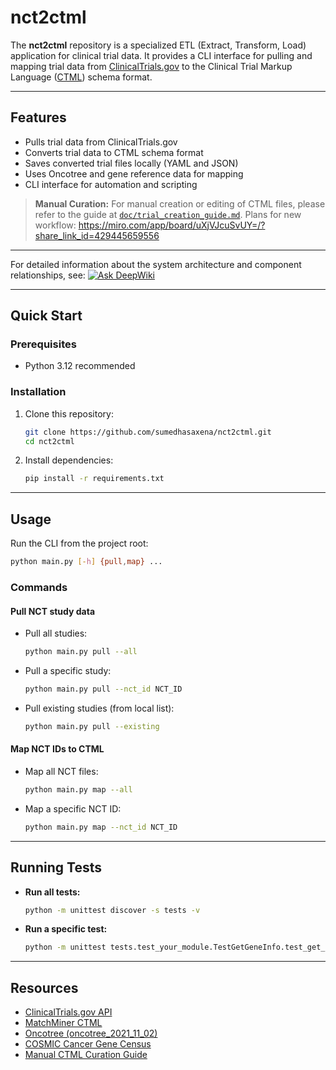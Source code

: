 # nct2ctml

The **nct2ctml** repository is a specialized ETL (Extract, Transform, Load) application for clinical trial data. It provides a CLI interface for pulling and mapping trial data from [ClinicalTrials.gov](https://clinicaltrials.gov/data-api/api#extapi) to the Clinical Trial Markup Language ([CTML](https://matchminer.gitbook.io/matchminer/deployment/ctml-and-trial-curation)) schema format.

---

## Features
- Pulls trial data from ClinicalTrials.gov
- Converts trial data to CTML schema format
- Saves converted trial files locally (YAML and JSON)
- Uses Oncotree and gene reference data for mapping
- CLI interface for automation and scripting

> **Manual Curation:**
> For manual creation or editing of CTML files, please refer to the guide at [`doc/trial_creation_guide.md`](doc/trial_creation_guide.md).
> Plans for new workflow: https://miro.com/app/board/uXjVJcuSvUY=/?share_link_id=429445659556
---

For detailed information about the system architecture and component relationships, see:
[![Ask DeepWiki](https://deepwiki.com/badge.svg)](https://deepwiki.com/sumedhasaxena/nct2ctml)

---

## Quick Start

### Prerequisites
- Python 3.12 recommended

### Installation
1. Clone this repository:
   ```bash
   git clone https://github.com/sumedhasaxena/nct2ctml.git
   cd nct2ctml
   ```
2. Install dependencies:
   ```bash
   pip install -r requirements.txt
   ```

---

## Usage

Run the CLI from the project root:

```bash
python main.py [-h] {pull,map} ...
```

### Commands

#### Pull NCT study data
- Pull all studies:
  ```bash
  python main.py pull --all
  ```
- Pull a specific study:
  ```bash
  python main.py pull --nct_id NCT_ID
  ```
- Pull existing studies (from local list):
  ```bash
  python main.py pull --existing
  ```

#### Map NCT IDs to CTML
- Map all NCT files:
  ```bash
  python main.py map --all
  ```
- Map a specific NCT ID:
  ```bash
  python main.py map --nct_id NCT_ID
  ```

---

## Running Tests

- **Run all tests:**
  ```bash
  python -m unittest discover -s tests -v
  ```
- **Run a specific test:**
  ```bash
  python -m unittest tests.test_your_module.TestGetGeneInfo.test_get_gene_info -v
  ```

---

## Resources
- [ClinicalTrials.gov API](https://clinicaltrials.gov/data-api/api#extapi)
- [MatchMiner CTML](https://matchminer.gitbook.io/matchminer/deployment/ctml-and-trial-curation)
- [Oncotree (oncotree_2021_11_02)](https://oncotree.mskcc.org/?version=oncotree_2021_11_02&field=NAME)
- [COSMIC Cancer Gene Census](https://cancer.sanger.ac.uk/census)
- [Manual CTML Curation Guide](doc/trial_creation_guide.md)
